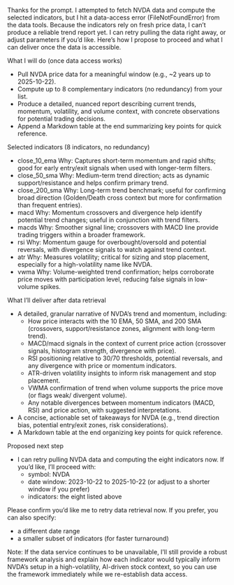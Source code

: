 Thanks for the prompt. I attempted to fetch NVDA data and compute the selected indicators, but I hit a data-access error (FileNotFoundError) from the data tools. Because the indicators rely on fresh price data, I can’t produce a reliable trend report yet. I can retry pulling the data right away, or adjust parameters if you’d like. Here’s how I propose to proceed and what I can deliver once the data is accessible.

What I will do (once data access works)
- Pull NVDA price data for a meaningful window (e.g., ~2 years up to 2025-10-22).
- Compute up to 8 complementary indicators (no redundancy) from your list.
- Produce a detailed, nuanced report describing current trends, momentum, volatility, and volume context, with concrete observations for potential trading decisions.
- Append a Markdown table at the end summarizing key points for quick reference.

Selected indicators (8 indicators, no redundancy)
- close_10_ema
  Why: Captures short-term momentum and rapid shifts; good for early entry/exit signals when used with longer-term filters.
- close_50_sma
  Why: Medium-term trend direction; acts as dynamic support/resistance and helps confirm primary trend.
- close_200_sma
  Why: Long-term trend benchmark; useful for confirming broad direction (Golden/Death cross context but more for confirmation than frequent entries).
- macd
  Why: Momentum crossovers and divergence help identify potential trend changes; useful in conjunction with trend filters.
- macds
  Why: Smoother signal line; crossovers with MACD line provide trading triggers within a broader framework.
- rsi
  Why: Momentum gauge for overbought/oversold and potential reversals, with divergence signals to watch against trend context.
- atr
  Why: Measures volatility; critical for sizing and stop placement, especially for a high-volatility name like NVDA.
- vwma
  Why: Volume-weighted trend confirmation; helps corroborate price moves with participation level, reducing false signals in low-volume spikes.

What I’ll deliver after data retrieval
- A detailed, granular narrative of NVDA’s trend and momentum, including:
  - How price interacts with the 10 EMA, 50 SMA, and 200 SMA (crossovers, support/resistance zones, alignment with long-term trend).
  - MACD/macd signals in the context of current price action (crossover signals, histogram strength, divergence with price).
  - RSI positioning relative to 30/70 thresholds, potential reversals, and any divergence with price or momentum indicators.
  - ATR-driven volatility insights to inform risk management and stop placement.
  - VWMA confirmation of trend when volume supports the price move (or flags weak/ divergent volume).
  - Any notable divergences between momentum indicators (MACD, RSI) and price action, with suggested interpretations.
- A concise, actionable set of takeaways for NVDA (e.g., trend direction bias, potential entry/exit zones, risk considerations).
- A Markdown table at the end organizing key points for quick reference.

Proposed next step
- I can retry pulling NVDA data and computing the eight indicators now. If you’d like, I’ll proceed with:
  - symbol: NVDA
  - date window: 2023-10-22 to 2025-10-22 (or adjust to a shorter window if you prefer)
  - indicators: the eight listed above

Please confirm you’d like me to retry data retrieval now. If you prefer, you can also specify:
- a different date range
- a smaller subset of indicators (for faster turnaround)

Note: If the data service continues to be unavailable, I’ll still provide a robust framework analysis and explain how each indicator would typically inform NVDA’s setup in a high-volatility, AI-driven stock context, so you can use the framework immediately while we re-establish data access.